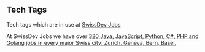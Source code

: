 ## Tech Tags

Tech tags which are in use at [SwissDev Jobs](https://swissdevjobs.ch) 

At SwissDev Jobs we have over [320 Java, JavaScript, Python, C#, PHP and Golang jobs in every major Swiss city: Zurich, Geneva, Bern, Basel.](https://swissdevjobs.ch/)
